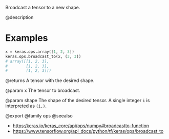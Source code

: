 Broadcast a tensor to a new shape.

@description

# Examples
```python
x = keras.ops.array([1, 2, 3])
keras.ops.broadcast_to(x, (3, 3))
# array([[1, 2, 3],
#        [1, 2, 3],
#        [1, 2, 3]])
```

@returns
A tensor with the desired shape.

@param x
The tensor to broadcast.

@param shape
The shape of the desired tensor. A single integer `i` is
interpreted as `(i,)`.

@export
@family ops
@seealso
+ <https:/keras.io/keras_core/api/ops/numpy#broadcastto-function>
+ <https://www.tensorflow.org/api_docs/python/tf/keras/ops/broadcast_to>
